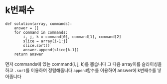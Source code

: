 # k번째수
```
def solution(array, commands):
    answer = []
    for command in commands:
        i, j, k = command[0], command[1], command[2]
        slice = array[i-1:j]
        slice.sort()
        answer.append(slice[k-1])
    return answer
```

먼저 commands에 있는 command(i, j, k)를 뽑습니다 그 다음 array이를 슬라이싱을 하고 `.sort`를 이용하여 정렬해줍니다
`append`함수를 이용하여 answer에 k번째수를 넣어줍니다 
